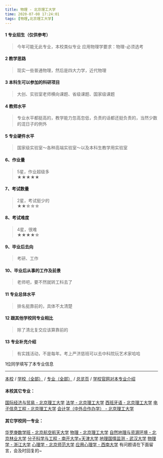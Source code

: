 ```yaml
---
title: 物理 - 北京理工大学
time: 2020-07-08 17:24:01
tags: [物理,北京理工大学]
---
```

#### 1 专业招生（仅供参考）  
> 今年可能无此专业，本校类似专业 应用物理学要求：物理-必须选考



#### 2 教学思路  
> 现实一些普通物理，然后是四大力学，近代物理



#### 3 本科生可以参加的科研项目  
>  大创、实验室老师横向课题、省级课题、国家级课题



#### 4 教师水平
> 专业水平都挺高的，教学能力忽高忽低，负责的话都还挺负责的，当然少数的混日子的例外



#### 5 专业硬件水平
> 国家级实验室～各种高端实验室～以及本科生教学用实验室



#### 6、作业量
> 5星，作业超级多  
★★★★★



#### 7、考试数量  
> 2星，考试挺少的  
★★☆☆☆



#### 8、考试难度  
> 4星，很难   
★★★★☆



#### 9、毕业后去向  
> 考研、工作



#### 10、毕业后从事的工作及前景  
> 老师吧，要不然就转工科去了



#### 11 专业总体水平 
> 排名挺靠前的，具体不太清楚



####  12 跟其他学校同专业相比 
> 除了清北复交应该算靠前的



####  13 专业补充介绍  
> 有实践活动，不是每年。考上严济慈班可以去中科院玩艺术家哈哈


 1位同学填写了本专业信息
***
[本校](https://univgo.github.io/2020/07/08/北京理工大学) / [学校（全部）](https://univgo.github.io/2020/07/09/学校汇总页) / [专业（全部）](https://univgo.github.io/2020/07/09/专业汇总页) / [总览页](https://univgo.github.io/2020/07/09/总览) / [学校官网对本专业介绍](http://admission.bit.edu.cn/colleges/wl.html)
#### 本校其它专业：
[国际经济与贸易 - 北京理工大学](https://univgo.github.io/2020/07/08/国际经济与贸易%20-%20北京理工大学)
[法学 - 北京理工大学](https://univgo.github.io/2020/07/08/法学%20-%20北京理工大学)
[西班牙语 - 北京理工大学](https://univgo.github.io/2020/07/08/西班牙语%20-%20北京理工大学)
[电子信息工程 - 北京理工大学](https://univgo.github.io/2020/07/08/电子信息%20-%20北京理工大学)
[会计学（中外合作办学） - 北京理工大学](https://univgo.github.io/2020/07/08/会计学中外合作办学%20-%20北京理工大学)
#### 其它学校同一专业：
[华罗庚数学班 - 北京航空航天大学](https://univgo.github.io/2020/07/08/华罗庚数学班%20-%20北京航空航天大学)
[物理 - 北京理工大学](https://univgo.github.io/2020/07/08/物理%20-%20北京理工大学)
[自然地理与资源环境 - 北京林业大学](https://univgo.github.io/2020/07/08/自然地理与资源环境%20-%20北京林业大学)
[分子科学与工程 - 南开大学+天津大学](https://univgo.github.io/2020/07/08/分子科学与工程%20-%20南开大学+天津大学)
[地理国情监测 - 武汉大学](https://univgo.github.io/2020/07/08/地理国情监测%20-%20武汉大学)
[物理学 - 浙江大学](https://univgo.github.io/2020/07/08/物理学%20-%20浙江大学)
[心理学 - 北京师范大学](https://univgo.github.io/2020/07/08/心理学%20-%20北京师范大学)
[应用心理学 - 西南大学](https://univgo.github.io/2020/07/08/应用心理学%20-%20西南大学)
有问题请在下面留言，会及时回复的~